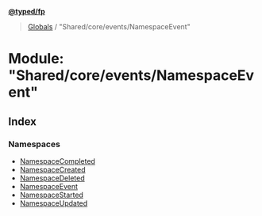 **[@typed/fp](../README.md)**

> [Globals](../globals.md) / "Shared/core/events/NamespaceEvent"

# Module: "Shared/core/events/NamespaceEvent"

## Index

### Namespaces

* [NamespaceCompleted](_shared_core_events_namespaceevent_.namespacecompleted.md)
* [NamespaceCreated](_shared_core_events_namespaceevent_.namespacecreated.md)
* [NamespaceDeleted](_shared_core_events_namespaceevent_.namespacedeleted.md)
* [NamespaceEvent](_shared_core_events_namespaceevent_.namespaceevent.md)
* [NamespaceStarted](_shared_core_events_namespaceevent_.namespacestarted.md)
* [NamespaceUpdated](_shared_core_events_namespaceevent_.namespaceupdated.md)
